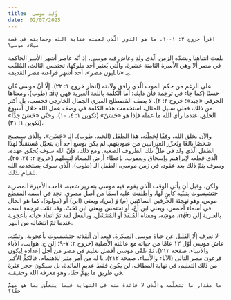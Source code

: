 ```yaml
---
title:  وُلِد موسى
date:  02/07/2025
---
```


`اقرأ خروج ٢: ١-١٠. ما هو الدور الّذي لعبته عناية الله وحمايته في قصة ميلاد موسى؟`

يلفت انتباهنا وبشدّة الزمن الّذي ولد وعاش فيه موسى، إذ أنّه عاصر أشهر الأسر الحاكمة في مصر ألا وهي الأسرة الثامنة عشرة، والّتي يُعتبر أحد ملوكها، تحتمس الثالث، المُلقّب بـ «نابليون مصر»، أحد أشهر فراعنة مصر القديمة.

على الرغم من حكم الموت الّذي رافق ولادته (انظر خروج ١: ٢٢)، إلّا أنّ موسى كان حسنًا (كما جاء في ترجمة فان دايك؛ أما الكلمة باللغة العبرية فهي ט֣וֹב (طوب)، ومعناها الحرفي «جيد»؛ خروج ٢: ٢). لا يصف المُصطلح العبري الجمال الخارجي فحسب، بل أكثر من ذلك، فعلى سبيل المثال، استخدمت هذه الكلمة في وصف عمل الله خلال أسبوع الخلق، عندما رأَى الله ما عمله فإذا هو «حَسَنٌ» (تكوين ١: ٤، ١٠)، وحتّى «حَسَنٌ جِدًّا» (تكوين ١: ٣١).

والآن يخلق الله، وفقًا لِخطّته، هذا الطفل (الجيد، طوب)، الـ «حَسَن»، والّذي سيصبح شخصًا بالغًا ويُحرِّر العبرانيين من عبوديتهم. لم يكن بوسع أحد أن يتخيّل مُستقبلًا لهذا الطفل الّذي ولد في ظلِّ تلك الظروف الصعبة. ومع ذلك، فإنّ الله سوف يُحقّق عهده، الّذي قطعه لإبراهيم وإسحاق ويعقوب، بإعطاء أرض الميعاد لِنسلهم (خروج ٢: ٢٤، ٢٥)، وسوف يتمّ ذلك بعد عقود، في زمن موسى، الطفل الـ (طوب)، الّذي سوف يستخدمه الله للقيام بذلك.

ولكن، وقبل أن يأتي الوقت الّذي يقوم فيه موسى بتحرير شعبه، قامت الأميرة المصرية حتشبسوت بتبنّيه كابنٍ لها، وأطلقت عليه اسمًا من أصل مصري. نجد في اسمه المقطع موس، وهو تهجئة الحرفين الساكنين (م) وَ (س)، ويعني (ابن) أو (مولود)، كما هو الحال في أسماء أحمس، ويعني ابن أُحْ، أو تحتمس ويعني ابن تُحُتْ. وقد تمّت ترجمة اسمه بالعبرية إلى מֹשֶׁ֔ה، موشِه، ومعناه المُنقَذ أو المُنتَشَل، وبالفعل لقد تمّ انقاذ حياته بأعجوبة عندما تمّ انتشاله من النهر.

لا نعرف إلّا القليل عن حياة موسى المبكرة. فبعد أن أنقذته حتشبسوت بأعجوبة، وتبنّته، عاش موسى أوّل ١٢ عامًا من حياته مع عائلته الأصلية (خروج ٢: ٧-٩؛ إلن ج. هوايت، الآباء والأنبياء، صفحة ٢١٢)، ثمّ تلقّى موسى أفضل تعليم في مصر من أجل إعداده لِيكون فرعون مصر التالي (الآباء والأنبياء، صفحة ٢١٢). يا له من أمر مثير للاهتمام، فالكمُّ الأكبر من ذلك التعليم، في نهاية المطاف، لن يكون فقط عديم الفائدة، بل سيكون حجر عثرة في طريق ما يهمُّ حقًا، وهو معرفة الله وحقيقته.

`ما مقدار ما تتعلّمه والّذي لا فائدة منه في النهاية فيما يتعلّق بما هو مهمٌّ حقًا؟`